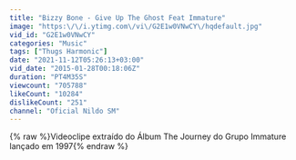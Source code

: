 ```yaml
---
title: "Bizzy Bone - Give Up The Ghost Feat Immature"
image: "https:\/\/i.ytimg.com\/vi\/G2E1w0VNwCY\/hqdefault.jpg"
vid_id: "G2E1w0VNwCY"
categories: "Music"
tags: ["Thugs Harmonic"]
date: "2021-11-12T05:26:13+03:00"
vid_date: "2015-01-28T00:18:06Z"
duration: "PT4M35S"
viewcount: "705788"
likeCount: "10284"
dislikeCount: "251"
channel: "Oficial Nildo SM"
---
```

{% raw %}Videoclipe extraído do Álbum The Journey do Grupo Immature lançado em 1997{% endraw %}

